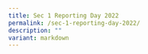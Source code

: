 ```yaml
---
title: Sec 1 Reporting Day 2022
permalink: /sec-1-reporting-day-2022/
description: ""
variant: markdown
---
```

